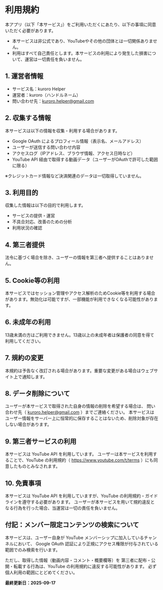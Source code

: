 # 利用規約

本アプリ（以下「本サービス」）をご利用いただくにあたり、以下の事項に同意いただく必要があります。

- 本サービスは非公式であり、YouTubeやその他の団体とは一切関係ありません。
- 利用はすべて自己責任とします。本サービスの利用により発生した損害について、運営は一切責任を負いません。

## 1. 運営者情報
- サービス名：kuroro Helper
- 運営者：kuroro（ハンドルネーム）
- 問い合わせ先：kuroro.helper@gmail.com

## 2. 収集する情報
本サービスは以下の情報を収集・利用する場合があります。

- Google OAuth によるプロフィール情報（表示名、メールアドレス）
- ユーザーが送信する問い合わせ内容
- アクセスログ（IPアドレス、ブラウザ情報、アクセス日時など）
- YouTube API 経由で取得する動画データ（ユーザーがOAuthで許可した範囲に限る）

※クレジットカード情報など決済関連のデータは一切取得していません。

## 3. 利用目的
収集した情報は以下の目的で利用します。

- サービスの提供・運営
- 不具合対応、改善のための分析
- 利用状況の確認

## 4. 第三者提供
法令に基づく場合を除き、ユーザーの情報を第三者へ提供することはありません。

## 5. Cookie等の利用
本サービスではセッション管理やアクセス解析のためCookie等を利用する場合があります。無効化は可能ですが、一部機能が利用できなくなる可能性があります。

## 6. 未成年の利用
13歳未満の方はご利用できません。13歳以上の未成年者は保護者の同意を得て利用してください。

## 7. 規約の変更
本規約は予告なく改訂される場合があります。重要な変更がある場合はウェブサイト上で通知します。

## 8. データ削除について
ユーザーが本サービスで取得された自身の情報の削除を希望する場合は、
問い合わせ先（ kuroro.helper@gmail.com ）までご連絡ください。
本サービスはユーザー情報をサーバー上に恒常的に保存することはないため、削除対象が存在しない場合があります。

## 9. 第三者サービスの利用
本サービスは YouTube API を利用しています。
ユーザーは本サービスを利用することで、YouTube の利用規約（ https://www.youtube.com/t/terms ）にも同意したものとみなされます。

## 10. 免責事項
本サービスは YouTube API を利用していますが、YouTube の利用規約・ガイドラインを遵守する必要があります。
ユーザーが本サービスを用いて規約違反となる行為を行った場合、当運営は一切の責任を負いません。

## 付記：メンバー限定コンテンツの検索について
本サービスは、ユーザー自身が YouTube メンバーシップに加入しているチャンネルにおいて、
Google OAuth 認証により正規にアクセス権限が付与されている範囲でのみ検索を行います。

ただし、取得した情報（動画内容・コメント・概要欄等）を
第三者に配布・公開・転載する行為は、YouTube の利用規約に違反する可能性があります。
必ず個人利用の範囲にとどめてください。

**最終更新日：2025-09-17**
